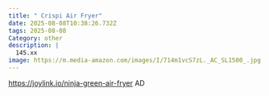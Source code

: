 ```yaml
---
title: " Crispi Air Fryer"
date: 2025-08-08T10:38:26.732Z
tags: 2025-08-08
Category: other
description: |
  145.xx
image: https://m.media-amazon.com/images/I/714m1vcS7zL._AC_SL1500_.jpg
---
```

https://joylink.io/ninja-green-air-fryer
AD